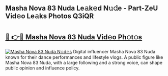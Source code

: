 ## Masha Nova 83 Nuda Le𝚊k𝚎d N𝚞𝚍e - Part-ZeU Vid𝚎o Le𝚊ks Photos Q3iQR

# <h2><a href="http://fbfjtqr.evod.top/?m=Masha+Nova+83+Nuda">🔗 👉🔴 Masha Nova 83 Nuda Vid𝚎o Ph𝚘t𝚘s</a></h2>

[![Masha Nova 83 Nuda N𝚞d𝚎s](https://i.imgur.com/8V9OHl7.gif)](http://fbfjtqr.evod.top/?m=Masha+Nova+83+Nuda)
Digital influencer Masha Nova 83 Nuda known for their dance performances and lifestyle vlogs. A public figure like Masha Nova 83 Nuda, with a large following and a strong voice, can shape public opinion and influence policy. 

